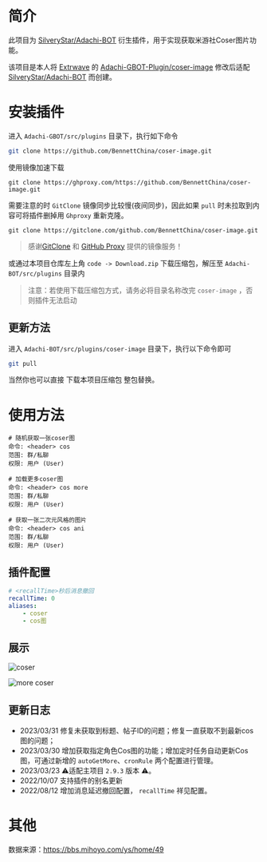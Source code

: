 # 简介

此项目为 [SilveryStar/Adachi-BOT](https://github.com/SilveryStar/Adachi-BOT) 衍生插件，用于实现获取米游社Coser图片功能。

该项目是本人将 [Extrwave](https://github.com/Extrwave) 的 [Adachi-GBOT-Plugin/coser-image](https://github.com/Extrwave/Adachi-GBOT-Plugin/tree/coser-image) 修改后适配 [SilveryStar/Adachi-BOT](https://github.com/SilveryStar/Adachi-BOT) 而创建。

# 安装插件

进入 `Adachi-GBOT/src/plugins` 目录下，执行如下命令

```bash
git clone https://github.com/BennettChina/coser-image.git
```

使用镜像加速下载

```shell
git clone https://ghproxy.com/https://github.com/BennettChina/coser-image.git
```

需要注意的时 `GitClone` 镜像同步比较慢(夜间同步)，因此如果 `pull` 时未拉取到内容可将插件删掉用 `Ghproxy` 重新克隆。

```shell
git clone https://gitclone.com/github.com/BennettChina/coser-image.git
```

> 感谢[GitClone](https://gitclone.com/) 和 [GitHub Proxy](https://ghproxy.com/) 提供的镜像服务！

或通过本项目仓库左上角 `code -> Download.zip` 下载压缩包，解压至 `Adachi-BOT/src/plugins` 目录内

> 注意：若使用下载压缩包方式，请务必将目录名称改完 `coser-image` ，否则插件无法启动

## 更新方法

进入 `Adachi-BOT/src/plugins/coser-image` 目录下，执行以下命令即可

```bash
git pull
```

当然你也可以直接 下载本项目压缩包 整包替换。

# 使用方法

```
# 随机获取一张coser图
命令: <header> cos
范围: 群/私聊
权限: 用户 (User)

# 加载更多coser图
命令: <header> cos more
范围: 群/私聊
权限: 用户 (User)

# 获取一张二次元风格的图片
命令: <header> cos ani
范围: 群/私聊
权限: 用户 (User)
```

## 插件配置

```yaml
# <recallTime>秒后消息撤回
recallTime: 0
aliases:
    - coser
    - cos图
```

## 展示

![coser](http://cdn.ethreal.cn/img/1656477361198-1656477362.png)

![more coser](http://cdn.ethreal.cn/img/1656477386091-1656477387.png)

## 更新日志

- 2023/03/31 修复未获取到标题、帖子ID的问题；修复一直获取不到最新cos图的问题；
- 2023/03/30 增加获取指定角色Cos图的功能；增加定时任务自动更新Cos图，可通过新增的 `autoGetMore`、`cronRule` 两个配置进行管理。
- 2023/03/23 ⚠️适配主项目 `2.9.3` 版本 ⚠️。
- 2022/10/07 支持插件的别名更新
- 2022/08/12 增加消息延迟撤回配置， `recallTime` 祥见配置。

# 其他

数据来源：https://bbs.mihoyo.com/ys/home/49

